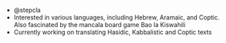 - @stepcla
- Interested in various languages, including Hebrew, Aramaic, and Coptic. Also fascinated by the mancala board game Bao la Kiswahili
- Currently working on translating Hasidic, Kabbalistic and Coptic texts

